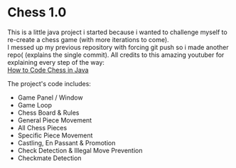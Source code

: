 # Chess 1.0

This is a little java project i started because i wanted to challenge myself to re-create a chess game (with more iterations to come).<br>
I messed up my previous repository with forcing git push so i made another repo( (explains the single commit).
All credits to this amazing youtuber for explaining every step of the way:<br>
[How to Code Chess in Java](https://www.youtube.com/watch?v=jzCxywhTAUI&t=918s)

The project's code includes:<br>

- Game Panel / Window
- Game Loop
- Chess Board & Rules
- General Piece Movement
- All Chess Pieces
- Specific Piece Movement
- Castling, En Passant & Promotion
- Check Detection & Illegal Move Prevention
- Checkmate Detection
